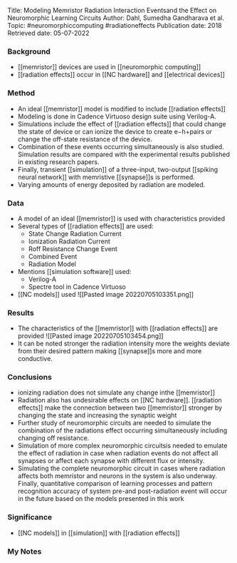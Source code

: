 Title: Modeling Memristor Radiation Interaction Eventsand the Effect on Neuromorphic Learning Circuits
Author: Dahl, Sumedha Gandharava et al.
Topic: #neuromorphiccomputing #radiationeffects 
Publication date: 2018
Retrieved date: 05-07-2022 

### Background
- [[memristor]] devices are used in [[neuromorphic computing]]
- [[radiation effects]] occur in [[NC hardware]] and [[electrical devices]]

### Method
- An ideal [[memristor]] model is modified to include [[radiation effects]]
- Modeling is done in Cadence Virtuoso design suite using Verilog-A. 
- Simulations include the effect of [[radiation effects]] that could change the state of device or can ionize the device to create e−h+pairs or change the off-state resistance of the device. 
- Combination of these events occurring simultaneously is also studied. Simulation results are compared with the experimental results published in existing research papers. 
- Finally, transient [[simulation]] of a three-input, two-output [[spiking neural network]] with memristive [[synapse]]s is performed. 
- Varying amounts of energy deposited by radiation are modeled.

### Data
- A model of an ideal [[memristor]] is used with characteristics provided
- Several types of [[radiation effects]] are used:
	- State Change Radiation Current
	- Ionization Radiation Current
	- Roff Resistance Change Event
	- Combined Event
	- Radiation Model
- Mentions [[simulation software]] used:
	- Verilog-A
	- Spectre tool in Cadence Virtuoso
- [[NC models]] used ![[Pasted image 20220705103351.png]]

### Results 
- The characteristics of the [[memristor]] with [[radiation effects]] are provided ![[Pasted image 20220705103454.png]]
- It can be noted stronger the radiation intensity more the weights deviate from their desired pattern making [[synapse]]s more and more conductive.

### Conclusions
- ionizing radiation does not simulate any change inthe [[memristor]]
- Radiation also has undesirable effects on [[NC hardware]]. [[radiation effects]] make the connection between two [[memristor]] stronger by changing the state and increasing the synaptic weight
- Further study of neuromorphic circuits are needed to simulate the combination of the radiations effect occurring simultaneously including changing off resistance.
- Simulation of more complex neuromorphic circuitsis needed to emulate the effect of radiation in case when radiation events do not affect all synapses or affect each synapse with different flux or intensity. 
- Simulating the complete neuromorphic circuit in cases where radiation affects both memristor and neurons in the system is also underway. Finally, quantitative comparison of learning processes and pattern recognition accuracy of system pre-and post-radiation event will occur in the future based on the models presented in this work

### Significance
- [[NC models]] in [[simulation]] with [[radiation effects]]

### My Notes

